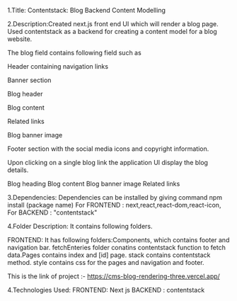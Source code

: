 1.Title: Contentstack: Blog Backend Content Modelling

2.Description:Created next.js front end UI which will render a blog page. Used contentstack as a backend for creating a content model for a blog website.

The blog field contains following field such as

Header containing navigation links

Banner section

Blog header

Blog content

Related links

Blog banner image

Footer section with the social media icons and copyright information.

Upon clicking on a single blog link the application UI display the blog details.

Blog heading
Blog content
Blog banner image
Related links

3.Dependencies: Dependencies can be installed by giving command npm install (package name) 
For FRONTEND : next,react,react-dom,react-icon, 
For BACKEND : "contentstack" 

4.Folder Description: It contains following folders.

FRONTEND: It has following folders:Components, which contains footer and navigation bar. fetchEnteries folder conatins contentstack function to fetch data.Pages contains index and [id] page. stack contains contentstack method. style contains css for the pages and navigation and footer.


This is the link of project :-   https://cms-blog-rendering-three.vercel.app/


4.Technologies Used: 
  FRONTEND: Next js
  BACKEND : contentstack


